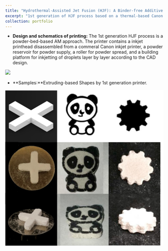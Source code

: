 ```yaml
---
title: "Hydrothermal-Assisted Jet Fusion (HJF): A Binder-free Additive Manufacturing Approach for Ceramics - 1st Generation "
excerpt: "1st generation of HJF process based on a thermal-based Canon inkjet cartridge.<br/><img src='/images/1st_gen_schematics.png'>"
collection: portfolio
---
```


* **Design and schematics of printing:** The 1st generation HJF process is a powder-bed-based AM approach. The printer contains a inkjet printhead disassembled from a commeral Canon inkjet printer, a powder reservoir for powder supply, a roller for powder spread, and a building platform for inkjetting of droplets layer by layer according to the CAD design.

<img src='/images/1st_gen_schematics_v.png'>

* **Samples:**Extruding-based Shapes by 1st generation printer.

<img src='/images/1st_gen_samples.jpg'>

